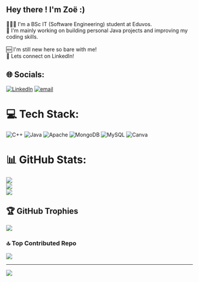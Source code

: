 ## Hey there ! I'm Zoë :)
👩🏽‍💻 I'm a BSc IT (Software Engineering) student at Eduvos.<br/>
📂 I'm mainly working on building personal Java projects and improving my coding skills.<br/>  
🆕 I'm still new here so bare with me!<br/> 
📲 Lets connect on LinkedIn!<br/>

## 🌐 Socials:
[![LinkedIn](https://img.shields.io/badge/LinkedIn-%230077B5.svg?logo=linkedin&logoColor=white)](https://linkedin.com/in/zoeqobo) [![email](https://img.shields.io/badge/Email-D14836?logo=gmail&logoColor=white)](mailto:zoe.qobo@gmail.com) 

# 💻 Tech Stack:
![C++](https://img.shields.io/badge/c++-%2300599C.svg?style=for-the-badge&logo=c%2B%2B&logoColor=white) ![Java](https://img.shields.io/badge/java-%23ED8B00.svg?style=for-the-badge&logo=openjdk&logoColor=white) ![Apache](https://img.shields.io/badge/apache-%23D42029.svg?style=for-the-badge&logo=apache&logoColor=white) ![MongoDB](https://img.shields.io/badge/MongoDB-%234ea94b.svg?style=for-the-badge&logo=mongodb&logoColor=white) ![MySQL](https://img.shields.io/badge/mysql-4479A1.svg?style=for-the-badge&logo=mysql&logoColor=white) ![Canva](https://img.shields.io/badge/Canva-%2300C4CC.svg?style=for-the-badge&logo=Canva&logoColor=white)
# 📊 GitHub Stats:
![](https://github-readme-stats.vercel.app/api?username=zoeqobo&theme=merko&hide_border=false&include_all_commits=false&count_private=false)<br/>
![](https://nirzak-streak-stats.vercel.app/?user=zoeqobo&theme=merko&hide_border=false)<br/>
![](https://github-readme-stats.vercel.app/api/top-langs/?username=zoeqobo&theme=merko&hide_border=false&include_all_commits=false&count_private=false&layout=compact)

## 🏆 GitHub Trophies
![](https://github-profile-trophy.vercel.app/?username=zoeqobo&theme=radical&no-frame=false&no-bg=true&margin-w=4)

### 🔝 Top Contributed Repo
![](https://github-contributor-stats.vercel.app/api?username=zoeqobo&limit=5&theme=dark&combine_all_yearly_contributions=true)

---
[![](https://visitcount.itsvg.in/api?id=zoeqobo&icon=0&color=6)](https://visitcount.itsvg.in)

<!-- Proudly created with GPRM ( https://gprm.itsvg.in ) -->

